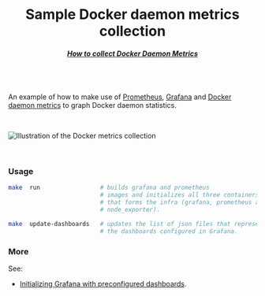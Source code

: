 <h1 align="center">Sample Docker daemon metrics collection</h1>

<h5 align="center">
  <a href="https://ops.tips/gists/how-to-collect-docker-daemon-metrics/">
    How to collect Docker Daemon Metrics
  </a>
</h5>

<br />
<br />


An example of how to make use of [Prometheus](https://prometheus.io/), [Grafana](https://grafana.com/) and [Docker daemon metrics](https://docs.docker.com/config/thirdparty/prometheus/) to graph Docker daemon statistics.

<br />

![Illustration of the Docker metrics collection](https://ops.tips/gists/-/images/docker-daemon-grafana-metrics.png)

<br />

### Usage

```sh
make  run                 # builds grafana and prometheus 
                          # images and initializes all three containers 
                          # that forms the infra (grafana, prometheus and 
                          # node_exporter).  

make  update-dashboards   # updates the list of json files that represent
                          # the dashboards configured in Grafana.

```

### More

See:

- [Initializing Grafana with preconfigured dashboards](https://ops.tips/blog/initialize-grafana-with-preconfigured-dashboards/).
